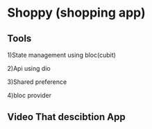 # Shoppy (shopping app)
## Tools 

1)State management using bloc(cubit)

2)Api using dio

3)Shared preference

4)bloc provider

## Video That descibtion  App





